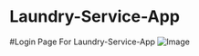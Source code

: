 # Laundry-Service-App

#Login Page For Laundry-Service-App  ![Image](https://github.com/user-attachments/assets/c6ba6e72-9cf9-41a6-8636-2eb801552109)

